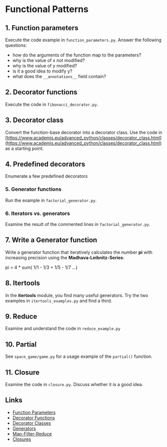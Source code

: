 Functional Patterns
===================

## 1. Function parameters

Execute the code example in `function_parameters.py`.
Answer the following questions:

- how do the arguments of the function map to the parameters?
- why is the value of x not modified?
- why is the value of y modified?
- is it a good idea to modify y?
- what does the `__annotations__` field contain?


## 2. Decorator functions

Execute the code in `fibonacci_decorator.py`.

## 3. Decorator class

Convert the function-base decorator into a decorator class.
Use the code in [https://www.academis.eu/advanced_python/classes/decorator_class.html](https://www.academis.eu/advanced_python/classes/decorator_class.html) as a starting point.

## 4. Predefined decorators

Enumerate a few predefined decorators

### 5. Generator functions

Run the example in `factorial_generator.py`.

### 6. Iterators vs. generators

Examine the result of the commented lines in `factorial_generator.py`.

## 7. Write a Generator function

Write a generator function that iteratively calculates the number **pi** with increasing precision
using the **Madhava-Leibnitz-Series**:

   pi = 4 * sum( 1/1 - 1/3 + 1/5 - 1/7 ...)

## 8. Itertools

In the **itertools** module, you find many useful generators. 
Try the two examples in `itertools_examples.py` and find a third.

## 9. Reduce

Examine and understand the code in `reduce_example.py`

## 10. Partial

See `space_game/game.py` for a usage example of the `partial()` function. 

## 11. Closure

Examine the code in `closure.py`. Discuss whether it is a good idea.

## Links

- [Function Parameters](https://python-basics-tutorial.readthedocs.io/en/latest/functions/params.html)
- [Decorator Functions](https://www.academis.eu/advanced_python/functions/decorators.html)
- [Decorator Classes](https://www.academis.eu/advanced_python/classes/decorator_class.html)
- [Generators](https://www.academis.eu/advanced_python/functions/generators.html)
- [Map-Filter-Reduce](https://www.academis.eu/advanced_python/functions/functools.html)
- [Closures](https://realpython.com/python-closure/)
